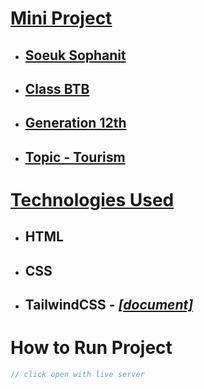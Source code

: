 # <u>Mini Project</u>

- ## [Soeuk Sophanit](#)
- ## [Class BTB](#)
- ## [Generation 12th](#)
- ## [Topic - Tourism](#)

# <u>Technologies Used</u>

- ## HTML
- ## CSS
- ## TailwindCSS - <em>[[document]](https://tailwindcss.com/docs/installation)</em>

# How to Run Project

```javascript
// click open with live server
```

